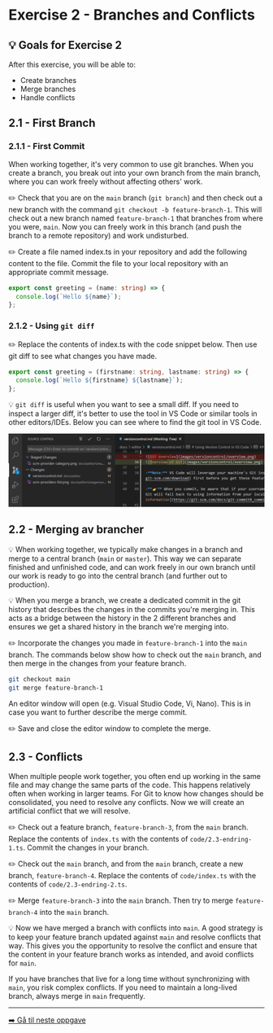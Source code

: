 # Exercise 2 - Branches and Conflicts

## :bulb: Goals for Exercise 2

After this exercise, you will be able to:

- Create branches
- Merge branches
- Handle conflicts

## 2.1 - First Branch

### 2.1.1 - First Commit

When working together, it's very common to use git branches. When you create a branch, you break out into your own branch from the main branch, where you can work freely without affecting others' work.

:pencil2: Check that you are on the `main` branch (`git branch`) and then check out a new branch with the command `git checkout -b feature-branch-1`. This will check out a new branch named `feature-branch-1` that branches from where you were, `main`. Now you can freely work in this branch (and push the branch to a remote repository) and work undisturbed.

:pencil2: Create a file named index.ts in your repository and add the following content to the file. Commit the file to your local repository with an appropriate commit message.

```ts
export const greeting = (name: string) => {
  console.log(`Hello ${name}`);
};
```

### 2.1.2 - Using `git diff`

:pencil2: Replace the contents of index.ts with the code snippet below. Then use git diff to see what changes you have made.

```ts
export const greeting = (firstname: string, lastname: string) => {
  console.log(`Hello ${firstname} ${lastname}`);
};
```

:bulb: `git diff` is useful when you want to see a small diff. If you need to inspect a larger diff, it's better to use the tool in VS Code or similar tools in other editors/IDEs. Below you can see where to find the git tool in VS Code.

![git diff i VS code](../images/vscode-gitdiff.png)

## 2.2 - Merging av brancher
:bulb: When working together, we typically make changes in a branch and merge to a central branch (`main` or `master`). This way we can separate finished and unfinished code, and can work freely in our own branch until our work is ready to go into the central branch (and further out to production).

:bulb: When you merge a branch, we create a dedicated commit in the git history that describes the changes in the commits you're merging in. This acts as a bridge between the history in the 2 different branches and ensures we get a shared history in the branch we're merging into.

:pencil2: Incorporate the changes you made in `feature-branch-1` into the `main` branch. The commands below show how to check out the `main` branch, and then merge in the changes from your feature branch.

```sh
git checkout main
git merge feature-branch-1
```

An editor window will open (e.g. Visual Studio Code, Vi, Nano). This is in case you want to further describe the merge commit.

:pencil2: Save and close the editor window to complete the merge.

## 2.3 - Conflicts

When multiple people work together, you often end up working in the same file and may change the same parts of the code. This happens relatively often when working in larger teams. For Git to know how changes should be consolidated, you need to resolve any conflicts. Now we will create an artificial conflict that we will resolve.

:pencil2: Check out a feature branch, `feature-branch-3`, from the `main` branch. Replace the contents of `index.ts` with the contents of `code/2.3-endring-1.ts`. Commit the changes in your branch.

:pencil2: Check out the `main` branch, and from the `main` branch, create a new branch, `feature-branch-4`. Replace the contents of `code/index.ts` with the contents of `code/2.3-endring-2.ts`.

:pencil2: Merge `feature-branch-3` into the `main` branch. Then try to merge `feature-branch-4` into the `main` branch.

:bulb: Now we have merged a branch with conflicts into `main`. A good strategy is to keep your feature branch updated against `main` and resolve conflicts that way. This gives you the opportunity to resolve the conflict and ensure that the content in your feature branch works as intended, and avoid conflicts for `main`.

If you have branches that live for a long time without synchronizing with `main`, you risk complex conflicts. If you need to maintain a long-lived branch, always merge in `main` frequently.

---

[:arrow_right: Gå til neste oppgave](../exercise-3/README.md)
